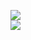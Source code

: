 [![](https://img.shields.io/badge/Made%20With-Github%20Spray-lightgrey.svg?style=for-the-badge&logo=github)](https://github.com/Annihil/github-spray#13641)  
[![](https://i.imgur.com/2DrTn0Z.gif)](https://github.com/Annihil/github-spray)